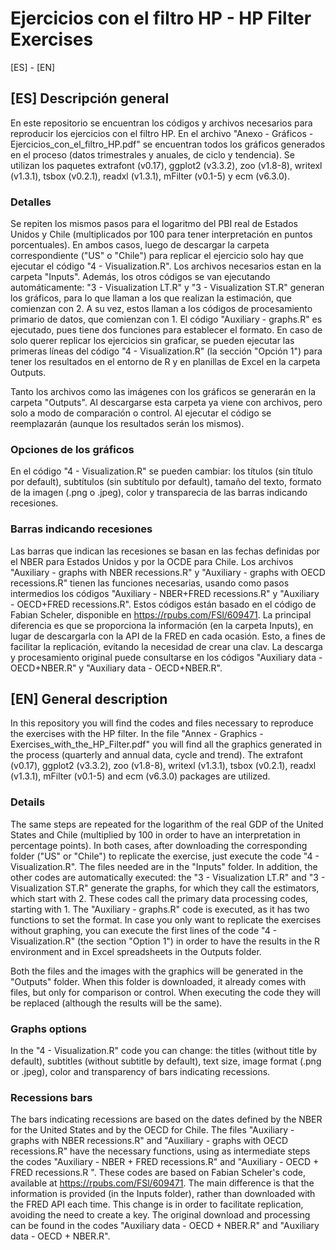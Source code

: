 # Ejercicios con el filtro HP - HP Filter Exercises

[ES] - [EN] 

## [ES] Descripción general
En este repositorio se encuentran los códigos y archivos necesarios para reproducir los ejercicios con el filtro HP. En el archivo "Anexo - Gráficos - Ejercicios_con_el_filtro_HP.pdf" se encuentran todos los gráficos generados en el proceso (datos trimestrales y anuales, de ciclo y tendencia). Se utilizan los paquetes extrafont (v0.17), ggplot2 (v3.3.2),  zoo (v1.8-8), writexl (v1.3.1), tsbox (v0.2.1), readxl (v1.3.1), mFilter (v0.1-5) y ecm (v6.3.0).

### Detalles
Se repiten los mismos pasos para el logaritmo del PBI real de Estados Unidos y Chile (multiplicados por 100 para tener interpretación en puntos porcentuales). En ambos casos, luego de descargar la carpeta correspondiente ("US" o "Chile") para replicar el ejercicio solo hay que ejecutar el código "4 - Visualization.R". Los archivos necesarios estan en la carpeta "Inputs". Además, los otros códigos se van ejecutando automáticamente: "3 - Visualization LT.R" y "3 - Visualization ST.R" generan los gráficos, para lo que llaman a los que realizan la estimación, que comienzan con 2. A su vez, estos llaman a los códigos de procesamiento primario de datos, que comienzan con 1. El código "Auxiliary - graphs.R" es ejecutado, pues tiene dos funciones para establecer el formato. En caso de solo querer replicar los ejercicios sin graficar, se pueden ejecutar las primeras líneas del código "4 - Visualization.R" (la sección "Opción 1") para tener los resultados en el entorno de R y en planillas de Excel en la carpeta Outputs.

Tanto los archivos como las imágenes con los gráficos se generarán en la carpeta "Outputs". Al descargarse esta carpeta ya viene con archivos, pero solo a modo de comparación o control. Al ejecutar el código se reemplazarán (aunque los resultados serán los mismos).

### Opciones de los gráficos
En el código "4 - Visualization.R" se pueden cambiar: los títulos (sin título por default), subtítulos (sin subtítulo por default), tamaño del texto, formato de la imagen (.png o .jpeg), color y transparecia de las barras indicando recesiones.

### Barras indicando recesiones
Las barras que indican las recesiones se basan en las fechas definidas por el NBER para Estados Unidos y por la OCDE para Chile. Los archivos "Auxiliary - graphs with NBER recessions.R" y "Auxiliary - graphs with OECD recessions.R" tienen las funciones necesarias, usando como pasos intermedios  los códigos "Auxiliary - NBER+FRED recessions.R" y "Auxiliary - OECD+FRED recessions.R". Estos códigos están basado en el código de Fabian Scheler, disponible en https://rpubs.com/FSl/609471. La principal diferencia es que se proporciona la información (en la carpeta Inputs), en lugar de descargarla con la API de la FRED en cada ocasión. Esto, a fines de facilitar la replicación, evitando la necesidad de crear una clav. La descarga y procesamiento original puede consultarse en los códigos "Auxiliary data - OECD+NBER.R" y "Auxiliary data - OECD+NBER.R". 


## [EN] General description
In this repository you will find the codes and files necessary to reproduce the exercises with the HP filter. In the file "Annex - Graphics - Exercises_with_the_HP_Filter.pdf" you will find all the graphics generated in the process (quarterly and annual data, cycle and trend). The extrafont (v0.17), ggplot2 (v3.3.2), zoo (v1.8-8), writexl (v1.3.1), tsbox (v0.2.1), readxl (v1.3.1), mFilter (v0.1-5) and ecm (v6.3.0) packages are utilized.

### Details
The same steps are repeated for the logarithm of the real GDP of the United States and Chile (multiplied by 100 in order to have an interpretation in percentage points). In both cases, after downloading the corresponding folder ("US" or "Chile") to replicate the exercise, just execute the code "4 - Visualization.R". The files needed are in the "Inputs" folder. In addition, the other codes are automatically executed: the "3 - Visualization LT.R" and "3 - Visualization ST.R" generate the graphs, for which they call the estimators, which start with 2. These codes call the primary data processing codes, starting with 1. The "Auxiliary - graphs.R" code is executed, as it has two functions to set the format. In case you only want to replicate the exercises without graphing, you can execute the first lines of the code "4 - Visualization.R" (the section "Option 1") in order to have the results in the R environment and in Excel spreadsheets in the Outputs folder. 

Both the files and the images with the graphics will be generated in the "Outputs" folder. When this folder is downloaded, it already comes with files, but only for comparison or control. When executing the code they will be replaced (although the results will be the same). 

### Graphs options
In  the "4 - Visualization.R" code you can change: the titles (without title by default), subtitles (without subtitle by default), text size, image format (.png or .jpeg), color and transparency of bars indicating recessions. 

### Recessions bars
The bars indicating recessions are based on the dates defined by the NBER for the United States and by the OECD for Chile. The files "Auxiliary - graphs with NBER recessions.R" and "Auxiliary - graphs with OECD recessions.R" have the necessary functions, using as intermediate steps the codes "Auxiliary - NBER + FRED recessions.R" and "Auxiliary - OECD + FRED recessions.R ". These codes are based on Fabian Scheler's code, available at https://rpubs.com/FSl/609471. The main difference is that the information is provided (in the Inputs folder), rather than downloaded with the FRED API each time. This change is in order to facilitate replication, avoiding the need to create a key. The original download and processing can be found in the codes "Auxiliary data - OECD + NBER.R" and "Auxiliary data - OECD + NBER.R". 




